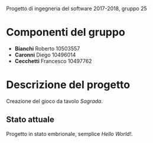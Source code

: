Progetto di ingegneria del software 2017-2018, gruppo 25

Componenti del gruppo
=====================

* **Bianchi** Roberto 10503557
* **Caronni** Diego 10496014
* **Cecchetti** Francesco 10497762

Descrizione del progetto
========================

Creazione del gioco da tavolo *Sagrada*.

Stato attuale
-------------
Progetto in stato embrionale, semplice *Hello World!*.
